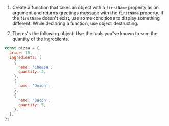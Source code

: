 1. Create a function that takes an object with a `firstName` property as an argument and returns greetings message with the `firstName` property. If the `firstName` doesn't exist, use some conditions to display something different.
   While declaring a function, use object destructing.

2. Theres's the following object:
   Use the tools you've known to sum the quantity of the ingredients.

```js
const pizza = {
  price: 15,
  ingredients: [
    {
      name: 'Cheese',
      quantity: 3,
    },
    {
      name: 'Onion',
    },
    {
      name: 'Bacon',
      quantity: 5,
    },
  ],
};
```
